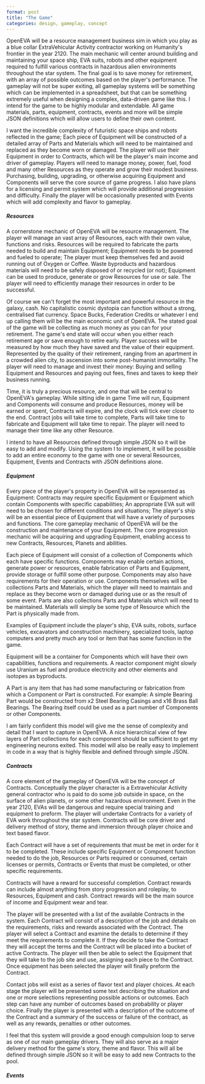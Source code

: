 ```yaml
---
format: post
title: "The Game"
categories: design, gameplay, concept
---
```

OpenEVA will be a resource management business sim in which you play as a blue collar ExtraVehicular Activity contractor working on Humanity's frontier in the year 2120. The main mechanic will center around building and maintaining your space ship, EVA suits, robots and other equipment required to fulfill various contracts in hazardous alien environments throughout the star system. The final goal is to save money for retirement, with an array of possible outcomes based on the player's performance. The gameplay will not be super exiting, all gameplay systems will be something which can be implemented in a spreadsheet, but that can be something extremely useful when designing a complex, data-driven game like this. I intend for the game to be highly modular and extendable. All game materials, parts, equipment, contracts, events and more will be simple JSON definitions which will allow users to define their own content. 

 I want the incredible complexity of futuristic space ships and robots reflected in the game; Each piece of Equipment will be constructed of a detailed array of Parts and Materials which will need to be maintained and replaced as they become worn or damaged. The player will use their Equipment in order to Contracts, which will be the player's main income and driver of gameplay. Players will need to manage money, power, fuel, food and many other Resources as they operate and grow their modest business. Purchasing, building, upgrading, or otherwise acquiring Equipment and Components will serve the core source of game progress. I also have plans for a licensing and permit system which will provide additional progression and difficulty. Finally the player will be occasionally presented with Events which will add complexity and flavor to gameplay.


##### Resources

A cornerstone mechanic of OpenEVA will be resource management. The player will manage an vast array of Resources, each with their own value, functions and risks. Resources will be required to fabricate the parts needed to build and maintain Equipment; Equipment needs to be powered and fueled to operate; The player must keep themselves fed and avoid running out of Oxygen or Coffee. Waste byproducts and hazardous materials will need to be safely disposed of or recycled (or not); Equipment can be used to produce, generate or grow Resources for use or sale. The player will need to efficiently manage their resources in order to be successful.

Of course we can't forget the most important and powerful resource in the galaxy, cash. No capitalistic cosmic dystopia can function without a strong, centralised fiat currency. Space Bucks, Federation Credits or whatever I end up calling them will be the main economic unit of OpenEVA. The stated goal of the game will be collecting as much money as you can for your retirement. The game's end state will occur when you either reach retirement age or save enough to retire early. Player success will be measured by how much they have saved and the value of their equipment. Represented by the quality of their retirement, ranging from an apartment in a crowded alien city, to ascension into some post-humanist immortality. The player will need to manage and invest their money: Buying and selling Equipment and Resources and paying out fees, fines and taxes to keep their business running.

Time, it is truly a precious resource, and one that will be central to OpenEVA's gameplay. While sitting idle in game Time will run, Equipment and Components will consume and produce Resources, money will be earned or spent, Contracts will expire, and the clock will tick ever closer to the end. Contract jobs will take time to complete, Parts will take time to fabricate and Equipment will take time to repair. The player will need to manage their time like any other Resource.

I intend to have all Resources defined through simple JSON so it will be easy to add and modify. Using the system I to implement, it will be possible to add an entire economy to the game with one or several Resources, Equipment, Events and Contracts with JSON definitions alone.

##### Equipment

Every piece of the player's property in  OpenEVA will be represented as Equipment: Contracts may require specific Equipment or Equipment which contain Components with specific capabilities; An appropriate EVA suit will need to be chosen for different conditions and situations; The player's ship will be an essential piece of Equipment that will have a variety of purposes and functions. The core gameplay mechanic of OpenEVA will be the construction and maintenance of your Equipment. The core progression mechanic will be acquiring and upgrading Equipment, enabling access to new Contracts, Resources, Planets and abilities.

Each piece of Equipment will consist of a collection of Components which each have specific functions. Components may enable certain actions, generate power or resources, enable fabrication of Parts and Equipment, provide storage or fulfill some other purpose. Components may also have requirements for their operation or use. Components themselves will be collections Parts and Materials, which the player will need to maintain and replace as they become worn or damaged during use or as the result of some event. Parts are also collections Parts and Materials which will need to be maintained. Materials will simply be some type of Resource which the Part is physically made from.

Examples of Equipment include the player's ship, EVA suits, robots, surface vehicles, excavators and construction machinery, specialized tools, laptop computers and pretty much any tool or item that has some function in the game.

Equipment will be a container for Components which will have their own capabilities, functions and requirements. A reactor component might slowly use Uranium as fuel and produce electricity and other elements and isotopes as byproducts.

A Part is any  item that has had some manufacturing or fabrication from which a Component or Part is constructed. For example: A simple Bearing Part would be constructed from x2 Steel Bearing Casings and x16 Brass Ball Bearings. The Bearing itself could be used as a part number of Components or other Components. 

I am fairly confident this model will give me the sense of complexity and detail that I want to capture in OpenEVA. A nice hierarchical view of few layers of Part collections for each component should be sufficient to get my engineering neurons exited. This model will also be really easy to implement in code in a way that is highly flexible and defined through simple JSON.

##### Contracts

A core element of the gameplay of OpenEVA will be the concept of Contracts. Conceptually the player character is a Extravehicular Activity general contractor who is paid to do some job outside in space, on the surface of alien planets, or some other hazardous environment. Even in the year 2120, EVAs will be dangerous and require special training and equipment to preform. The player will undertake Contracts for a variety of EVA work throughout the star system. Contracts will be core driver and delivery method of story, theme and immersion through player choice and text based flavor.

Each Contract will have a set of requirements that must be met in order for it to be completed. These include specific Equipment or Component function needed to do the job, Resources or Parts required or consumed, certain licenses or permits, Contracts or Events that must be completed, or other specific requirements. 

Contracts will have a reward for successful completion. Contract rewards can include almost anything from story progression and roleplay, to Resources, Equipment and cash. Contract rewards will be the main source of income and Equipment wear and tear.

The player will be presented with a list of the available Contracts in the system. Each Contract will consist of a description of the job and details on the requirements, risks and rewards associated with the Contract. The player will select a Contract and examine the details to determine if they meet the requirements to complete it. If they decide to take the Contract they will accept the terms and the Contract will be placed into a bucket of active Contracts. The player will then be able to select the Equipment that they will take to the job site and use, assigning each piece to the Contract. Once equipment has been selected the player will finally preform the Contract.

Contact jobs will exist as a series of flavor text and player choices. At each stage the player will be presented some text describing the situation and one or more selections representing possible actions or outcomes. Each step can have any number of outcomes based on probability or player choice. Finally the player is presented with a description of the outcome of the Contract and a summary of the success or failure of the contract, as well as any rewards, penalties or other outcomes.

I feel that this system will provide a good enough compulsion loop to serve as one of our main gameplay drivers. They will also serve as a major delivery method for the game's story, theme and flavor. This will all be defined through simple JSON so it will be easy to add new Contracts to the pool.

##### Events 
